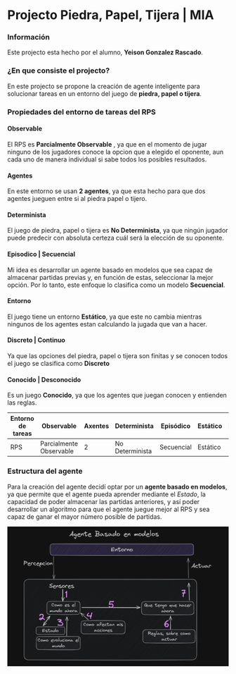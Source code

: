 # Projecto Piedra, Papel, Tijera | MIA

### Información

Este projecto esta hecho por el alumno, **Yeison Gonzalez Rascado**.

### ¿En que consiste el projecto?

En este projecto se propone la creación de agente inteligente para solucionar tareas en un entorno del juego
de **piedra, papel o tijera**.

### Propiedades del entorno de tareas del RPS

#### Observable

El RPS es **Parcialmente Observable** , ya que en el momento de jugar ninguno de los jugadores conoce la opcion que a elegido el oponente, aun cada uno de manera individual si sabe todos los posibles resultados.

#### Agentes

En este entorno se usan **2 agentes**, ya que esta hecho para que dos agentes jueguen entre si al piedra papel o tijero. 

#### Determinista

El juego de piedra, papel o tijera es **No Determinista**, ya que ningún jugador puede predecir con absoluta certeza cuál será la elección de su oponente.

#### Episodico | Secuencial

Mi idea es desarrollar un agente basado en modelos que sea capaz de almacenar partidas previas y, en función de estas, seleccionar la mejor opción. Por lo tanto, este enfoque lo clasifica como un modelo **Secuencial**.

#### Entorno

El juego tiene un entorno **Estático**, ya que este no cambia mientras ningunos de los agentes estan calculando la jugada que van a hacer.

#### Discreto | Continuo

Ya que las opciones del piedra, papel o tijera son finitas y se conocen todos el juego se clasifica como **Discreto**

#### Conocido | Desconocido

Es un juego **Conocido**, ya que los agentes que juegan conocen y entienden las reglas.

| Entorno de tareas  | Observable  | Axentes  | Determinista  | Episódico  | Estático  | Discreto  | Coñecido  |
|---|---|---|---|---|---|---|---|
|  RPS | Parcialmente Observable  | 2  | No Determinista  |  Secuencial | Estático  | Discreto  | Conocido  |

### Estructura del agente

Para la creación del agente decidí optar por un **agente basado en modelos**, ya que permite que el agente pueda aprender mediante el *Estado*, la capacidad de poder almacenar las partidas anteriores, y así poder desarrollar un algoritmo para que el agente juegue mejor al RPS y sea capaz de ganar el mayor número posible de partidas.

<img src="./images/image1.png"></img>


